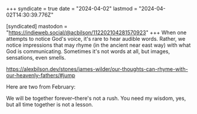 +++
syndicate = true
date = "2024-04-02"
lastmod = "2024-04-02T14:30:39.776Z"

[syndicated]
mastodon = "https://indieweb.social/@acbilson/112202104281570923"
+++
When one attempts to notice God's voice, it's rare to hear audible words. Rather, we notice impressions that may rhyme (in the ancient near east way) with what God is communicating. Sometimes it's not words at all, but images, sensations, even smells.

https://alexbilson.dev/stones/james-wilder/our-thoughts-can-rhyme-with-our-heavenly-fathers/#jump

Here are two from February:

We will be together forever–there's not a rush.
You need my wisdom, yes, but all time together is not a lesson.